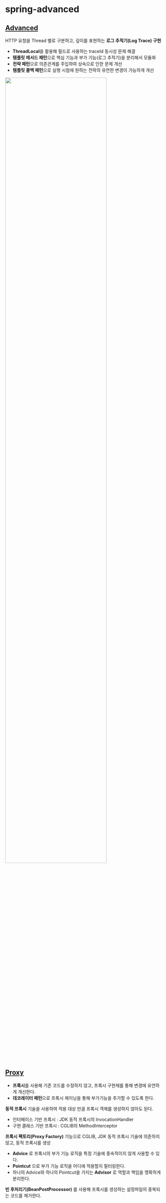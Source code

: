 # spring-advanced

## [Advanced](./advanced)

HTTP 요청을 Thread 별로 구분하고, 깊이를 표현하는 **로그 추적기(Log Trace) 구현**
- **ThreadLocal**을 활용해 필드로 사용하는 traceId 동시성 문제 해결
- **템플릿 메서드 패턴**으로 핵심 기능과 부가 기능(로그 추적기)을 분리해서 모듈화
- **전략 패턴**으로 의존관계를 주입하여 상속으로 인한 문제 개선
- **템플릿 콜백 패턴**으로 실행 시점에 원하는 전략의 유연한 변경이 가능하게 개선

<img src="https://user-images.githubusercontent.com/87989933/216826916-208e703f-92a3-40f6-b3e3-68c59b14308b.png" width="80%">

## [Proxy](./proxy)
- **프록시**를 사용해 기존 코드를 수정하지 않고, 프록시 구현체를 통해 변경에 유연하게 개선한다.
- **데코레이터 패턴**으로 프록시 체이닝을 통해 부가기능을 추가할 수 있도록 한다.

**동적 프록시** 기술을 사용하여 적용 대상 만큼 프록시 객체를 생성하지 않아도 된다.

- 인터페이스 기반 프록시 : JDK 동적 프록시의 InvocationHandler
- 구현 클래스 기반 프록시 : CGLIB의 MethodInterceptor

**프록시 팩토리(Proxy Factory)** 기능으로 CGLIB, JDK 동적 프록시 기술에 의존하지 않고, 동적 프록시를 생성

- **Advice** 로 프록시의 부가 기능 로직을 특정 기술에 종속적이지 않게 사용할 수 있다.
- **Pointcut** 으로 부가 기능 로직을 어디에 적용할지 필터링한다.
- 하나의 Advice와 하나의 Pointcut을 가지는 **Advisor** 로 역할과 책임을 명확하게 분리한다.

**빈 후처리기(BeanPostProcessor)** 를 사용해 프록시를 생성하는 설정파일의 중복되는 코드를 제거한다.